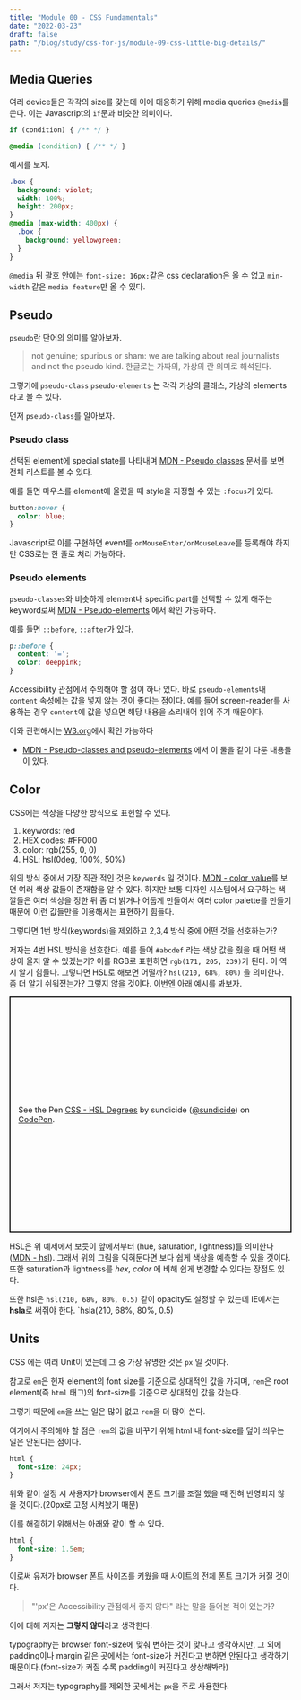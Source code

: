 ```yaml
---
title: "Module 00 - CSS Fundamentals"
date: "2022-03-23"
draft: false
path: "/blog/study/css-for-js/module-09-css-little-big-details/"
---
```


## Media Queries
여러 device들은 각각의 size를 갖는데 이에 대응하기 위해 media queries `@media`를 쓴다.
이는 Javascript의 `if`문과 비슷한 의미이다.

```javascript
if (condition) { /** */ }
```

```css
@media (condition) { /** */ }
```

예시를 보자.

```css
.box {
  background: violet;
  width: 100%;
  height: 200px;
}
@media (max-width: 400px) {
  .box {
    background: yellowgreen;
  }
}
```

`@media` 뒤 괄호 안에는 `font-size: 16px;`같은 css declaration은 올 수 없고 `min-width` 같은 `media feature`만 올 수 있다.

## Pseudo

`pseudo`란 단어의 의미를 알아보자.

> not genuine; spurious or sham: we are talking about real journalists and not the pseudo kind.
> 한글로는 가짜의, 가상의 란 의미로 해석된다.

그렇기에 `pseudo-class` `pseudo-elements` 는 각각 가상의 클래스, 가상의 elements라고 볼 수 있다.

먼저 `pseudo-class`를 알아보자.

### Pseudo class

선택된 element에 special state를 나타내며 [MDN - Pseudo classes](https://developer.mozilla.org/en-US/docs/Web/CSS/Pseudo-classes) 문서를 보면 전체 리스트를 볼 수 있다.

예를 들면 마우스를 element에 올렸을 때 style을 지정할 수 있는 `:focus`가 있다.

```css
button:hover {
  color: blue;
}
```

Javascript로 이를 구현하면 event를 `onMouseEnter/onMouseLeave`를 등록해야 하지만 CSS로는 한 줄로 처리 가능하다.

### Pseudo elements

`pseudo-classes`와 비슷하게 element내 specific part를 선택할 수 있게 해주는 keyword로써 [MDN - Pseudo-elements](https://developer.mozilla.org/en-US/docs/Web/CSS/Pseudo-elements) 에서 확인 가능하다.

예를 들면 `::before`, `::after`가 있다.

```css
p::before {
  content: '=';
  color: deeppink;
}
```

Accessibility 관점에서 주의해야 할 점이 하나 있다. 바로 `pseudo-elements`내 `content` 속성에는 값을 넣지 않는 것이 좋다는 점이다. 예를 들어 screen-reader를 사용하는 경우 `content`에 값을 넣으면 해당 내용을 소리내어 읽어 주기 때문이다.

이와 관련해서는 [W3.org](https://www.w3.org/TR/css-content-3/#accessibility)에서 확인 가능하다

* [MDN - Pseudo-classes and pseudo-elements](https://developer.mozilla.org/en-US/docs/Learn/CSS/Building_blocks/Selectors/Pseudo-classes_and_pseudo-elements#what_is_a_pseudo-element) 에서 이 둘을 같이 다룬 내용들이 있다.

## Color

CSS에는 색상을 다양한 방식으로 표현할 수 있다.

1. keywords: red
2. HEX codes: #FF000
3. color: rgb(255, 0, 0)
4. HSL: hsl(0deg, 100%, 50%)

위의 방식 중에서 가장 직관 적인 것은 `keywords` 일 것이다. [MDN - color_value](https://developer.mozilla.org/en-US/docs/Web/CSS/color_value)를 보면 여러 색상 값들이 존재함을 알 수 있다. 하지만 보통 디자인 시스템에서 요구하는 색깔들은 여러 색상을 정한 뒤 좀 더 밝거나 어둡게 만들어서 여러 color palette를 만들기 때문에 이런 값들만을 이용해서는 표현하기 힘들다.

그렇다면 1번 방식(keywords)을 제외하고 2,3,4 방식 중에 어떤 것을 선호하는가?

저자는 4번 HSL 방식을 선호한다. 예를 들어 `#abcdef` 라는 색상 값을 줬을 때 어떤 색상이 올지 알 수 있겠는가? 이를 RGB로 표현하면 `rgb(171, 205, 239)`가 된다. 이 역시 알기 힘들다. 그렇다면 HSL로 해보면 어떨까? `hsl(210, 68%, 80%)` 을 의미한다. 좀 더 알기 쉬워졌는가? 그렇지 않을 것이다. 이번엔 아래 예시를 봐보자.

<p class="codepen" data-height="420" data-default-tab="html,result" data-slug-hash="oNpYwBz" data-user="sundicide" style="height: 420px; box-sizing: border-box; display: flex; align-items: center; justify-content: center; border: 2px solid; margin: 1em 0; padding: 1em;">
  <span>See the Pen <a href="https://codepen.io/sundicide/pen/oNpYwBz">
  CSS - HSL Degrees</a> by sundicide (<a href="https://codepen.io/sundicide">@sundicide</a>)
  on <a href="https://codepen.io">CodePen</a>.</span>
</p>
<script async src="https://cpwebassets.codepen.io/assets/embed/ei.js"></script>

HSL은 위 예제에서 보듯이 앞에서부터 (hue, saturation, lightness)를 의미한다([MDN - hsl](https://developer.mozilla.org/en-US/docs/Web/CSS/color_value/hsl)).
그래서 위의 그림을 익혀둔다면 보다 쉽게 색상을 예측할 수 있을 것이다. 또한 saturation과 lightness를 *hex*, *color* 에 비해 쉽게 변경할 수 있다는 장점도 있다.

또한 hsl은 `hsl(210, 68%, 80%, 0.5)` 같이 opacity도 설정할 수 있는데 IE에서는 **hsla**로 써줘야 한다. `hsla(210, 68%, 80%, 0.5)

## Units

CSS 에는 여러 Unit이 있는데 그 중 가장 유명한 것은 `px` 일 것이다.

참고로 `em`은 현재 element의 font size를 기준으로 상대적인 값을 가지며, `rem`은 root element(즉 `html` 태그)의 font-size를 기준으로 상대적인 값을 갖는다.

그렇기 때문에 `em`을 쓰는 일은 많이 없고 `rem`을 더 많이 쓴다.

여기에서 주의해야 할 점은 `rem`의 값을 바꾸기 위해 html 내 font-size를 덮어 씌우는 일은 안된다는 점이다.

```css
html {
  font-size: 24px;
}
```

위와 같이 설정 시 사용자가 browser에서 폰트 크기를 조절 했을 때 전혀 반영되지 않을 것이다.(20px로 고정 시켜놨기 때문)

이를 해결하기 위해서는 아래와 같이 할 수 있다.

```css
html {
  font-size: 1.5em;
}
```

이로써 유저가 browser 폰트 사이즈를 키웠을 때 사이트의 전체 폰트 크기가 커질 것이다.

> "'px'은 Accessibility 관점에서 좋지 않다"
라는 말을 들어본 적이 있는가?

이에 대해 저자는 **그렇지 않다**라고 생각한다.

typography는 browser font-size에 맞춰 변하는 것이 맞다고 생각하지만, 그 외에 padding이나 margin 같은 곳에서는 font-size가 커진다고 변하면 안된다고 생각하기 때문이다.(font-size가 커질 수록 padding이 커진다고 상상해봐라)

그래서 저자는 typography를 제외한 곳에서는 `px`을 주로 사용한다.